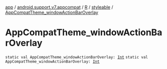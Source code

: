 [app](../../../index.md) / [android.support.v7.appcompat](../../index.md) / [R](../index.md) / [styleable](index.md) / [AppCompatTheme_windowActionBarOverlay](.)

# AppCompatTheme_windowActionBarOverlay

`static val AppCompatTheme_windowActionBarOverlay: `[`Int`](https://kotlinlang.org/api/latest/jvm/stdlib/kotlin/-int/index.html)
`static val AppCompatTheme_windowActionBarOverlay: `[`Int`](https://kotlinlang.org/api/latest/jvm/stdlib/kotlin/-int/index.html)